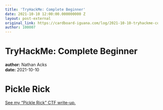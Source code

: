 ```yaml
---
title: 'TryHackMe: Complete Beginner'
date: 2021-10-10 12:00:00.000000000 Z
layout: post-external
original_link: https://cardboard-iguana.com/log/2021-10-10-tryhackme-complete-beginner.html
author: 100007
---
```


# TryHackMe: Complete Beginner

**author:** Nathan Acks  
**date:** 2021-10-10

# Pickle Rick

[See my “Pickle Rick” CTF write-up.](https://cardboard-iguana.com/notes/tryhackme-pickle-rick.html)

